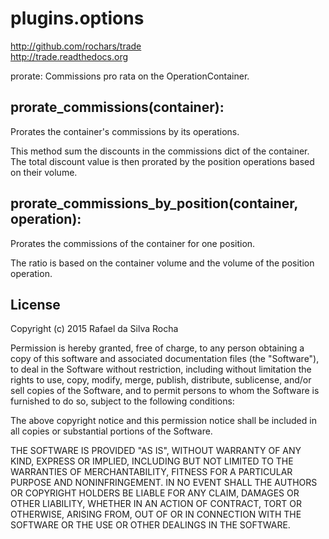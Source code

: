 # plugins.options
http://github.com/rochars/trade  
http://trade.readthedocs.org

prorate: Commissions pro rata on the OperationContainer.



## prorate_commissions(container):
Prorates the container's commissions by its operations.

This method sum the discounts in the commissions dict of the
container. The total discount value is then prorated by the
position operations based on their volume.



## prorate_commissions_by_position(container, operation):
Prorates the commissions of the container for one position.

The ratio is based on the container volume and the volume of
the position operation.



## License
Copyright (c) 2015 Rafael da Silva Rocha

Permission is hereby granted, free of charge, to any person obtaining a copy
of this software and associated documentation files (the "Software"), to deal
in the Software without restriction, including without limitation the rights
to use, copy, modify, merge, publish, distribute, sublicense, and/or sell
copies of the Software, and to permit persons to whom the Software is
furnished to do so, subject to the following conditions:

The above copyright notice and this permission notice shall be included in
all copies or substantial portions of the Software.

THE SOFTWARE IS PROVIDED "AS IS", WITHOUT WARRANTY OF ANY KIND, EXPRESS OR
IMPLIED, INCLUDING BUT NOT LIMITED TO THE WARRANTIES OF MERCHANTABILITY,
FITNESS FOR A PARTICULAR PURPOSE AND NONINFRINGEMENT. IN NO EVENT SHALL THE
AUTHORS OR COPYRIGHT HOLDERS BE LIABLE FOR ANY CLAIM, DAMAGES OR OTHER
LIABILITY, WHETHER IN AN ACTION OF CONTRACT, TORT OR OTHERWISE, ARISING FROM,
OUT OF OR IN CONNECTION WITH THE SOFTWARE OR THE USE OR OTHER DEALINGS IN
THE SOFTWARE.
